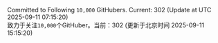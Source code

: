 Committed to Following `10,000` GitHubers. Current: <!-- FOLLOWING_COUNT -->302<!-- FOLLOWING_COUNT --> (Update at UTC <!-- LAST_UPDATED -->2025-09-11 07:15:20<!-- LAST_UPDATED -->)<br>
致力于关注`10,000`个GitHuber。当前：<!-- FOLLOWING_COUNT -->302<!-- FOLLOWING_COUNT --> (更新于北京时间 <!-- LAST_UPDATED_CST -->2025-09-11 15:15:20<!-- LAST_UPDATED_CST -->)
